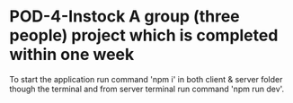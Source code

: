 # POD-4-Instock A group (three people) project which is completed within one week

To start the application run command 'npm i' in both client & server folder 
though the terminal and from server terminal run command 'npm run dev'. 
